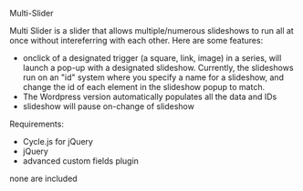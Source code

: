 Multi-Slider

Multi Slider is a slider that allows multiple/numerous slideshows to run all at once without intereferring with each other. Here are some features:

* onclick of a designated trigger (a square, link, image) in a series, will launch a pop-up with a designated slideshow. Currently, the slideshows run on an "id" system where you specify a name for a slideshow, and change the id of each element in the slideshow popup to match.
* The Wordpress version automatically populates all the data and IDs
* slideshow will pause on-change of slideshow


Requirements:

* Cycle.js for jQuery
* jQuery
* advanced custom fields plugin

none are included